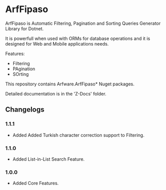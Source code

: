 # ArfFipaso

ArfFipaso is Automatic Filtering, Pagination and Sorting Queries Generator Library for Dotnet.

It is powerfull when used with ORMs for database operations and it is designed for Web and Mobile applications needs.

Features:

- Filtering
- PAgination
- SOrting

This repository contains Arfware.ArfFipaso* Nuget packages. 

Detailed documentation is in the 'Z-Docs' folder.

## Changelogs

### 1.1.1

- Added Added Turkish character correction support to Filtering.

### 1.1.0

- Added List-in-List Search Feature.

### 1.0.0

- Added Core Features.
